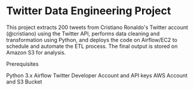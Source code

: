# Twitter Data Engineering Project

This project extracts 200 tweets from Cristiano Ronaldo's Twitter account (@cristiano) using the Twitter API, performs data cleaning and transformation using Python, and deploys the code on Airflow/EC2 to schedule and automate the ETL process. The final output is stored on Amazon S3 for analysis.

Prerequisites

Python 3.x
Airflow
Twitter Developer Account and API keys
AWS Account and S3 Bucket
